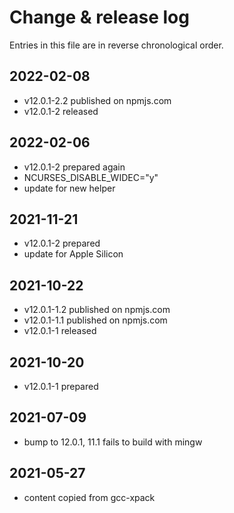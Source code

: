 # Change & release log

Entries in this file are in reverse chronological order.

## 2022-02-08

- v12.0.1-2.2 published on npmjs.com
- v12.0.1-2 released

## 2022-02-06

- v12.0.1-2 prepared again
- NCURSES_DISABLE_WIDEC="y"
- update for new helper

## 2021-11-21

- v12.0.1-2 prepared
- update for Apple Silicon

## 2021-10-22

- v12.0.1-1.2 published on npmjs.com
- v12.0.1-1.1 published on npmjs.com
- v12.0.1-1 released

## 2021-10-20

- v12.0.1-1 prepared

## 2021-07-09

- bump to 12.0.1, 11.1 fails to build with mingw

## 2021-05-27

- content copied from gcc-xpack
